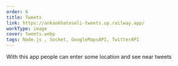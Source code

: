 ```yaml
---
order: 6
title: Tweets
link: https://ankankhateseli-tweets.up.railway.app/
workType: image
cover: tweets.webp
tags: Node.js , Socket, GoogleMapsAPI, TwitterAPI
---
```


With this app people can enter some location and see near tweets
